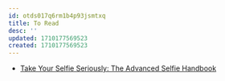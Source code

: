 ```yaml
---
id: otds017q6rm1b4p93jsmtxq
title: To Read
desc: ''
updated: 1710177569523
created: 1710177569523
---
```

- [Take Your Selfie Seriously: The Advanced Selfie Handbook](https://www.amazon.com/Take-Your-Selfie-Seriously-Advanced/dp/1786279045) 